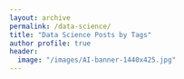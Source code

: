 ```yaml
---
layout: archive
permalink: /data-science/
title: "Data Science Posts by Tags"
author profile: true
header:
  image: "/images/AI-banner-1440x425.jpg"
---
```

